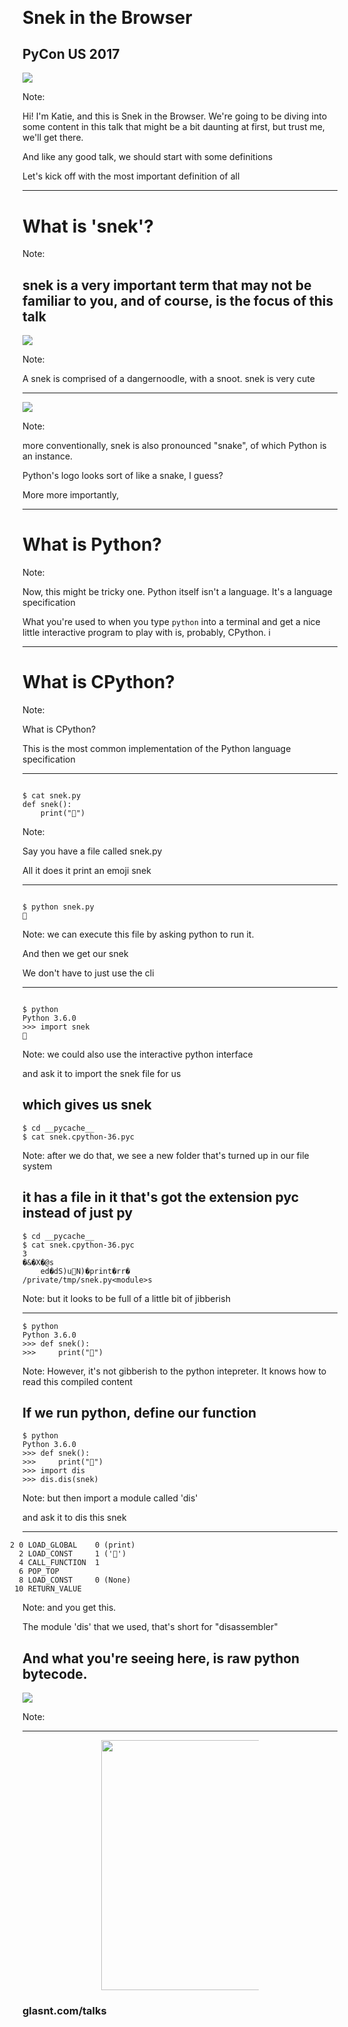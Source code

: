 ## &nbsp; <!-- .slide: class="center" -->
# Snek in the Browser <!-- .slide: class="center" -->
## PyCon US 2017
 <img src="pictures/footer.svg" />

Note: 

Hi! I'm Katie, and this is Snek in the Browser. We're going to be diving into some
content in this talk that might be a bit daunting at first, but trust me, we'll get there.

And like any good talk, we should start with some definitions


Let's kick off with the most important definition of all

---

# What is 'snek'? <!-- .slide: class="center" -->

Note: 

snek is a very important term that may not be familiar to you, and of course, is the focus of this talk
---

 <img src="pictures/snek.png" />

Note: 

A snek is comprised of a dangernoodle, with a snoot. snek is very cute

---

 <img src="pictures/python_logo.jpg" />

Note: 

more conventionally, snek is also pronounced "snake", of which Python is an instance.

Python's logo looks sort of like a snake, I guess?

More more importantly,

---

# What is Python? <!-- .slide: class="center" -->

Note: 

Now, this might be tricky one. Python itself isn't a language. It's a language specification

What you're used to when you type `python` into a terminal and get a nice little interactive
program to play with is, probably, CPython. i

---

# What is CPython? <!-- .slide: class="center" -->

Note: 


What is CPython?

This is the most common implementation of the Python language specification


---

<pre class="cli"><code>
$ cat snek.py
def snek():
&nbsp; &nbsp; print("🐍")
</code></pre> 


Note: 

Say you have a file called snek.py

All it does it print an emoji snek

---

<pre class="cli"><code>
$ python snek.py
🐍 
</code></pre> 

Note: we can execute this file by asking python to run it.

And then we get our snek

We don't have to just use the cli

---

<pre class="cli"><code>
$ python
Python 3.6.0
>>> import snek
🐍</code></pre> 

Note: we could also use the interactive python interface

and ask it to import the snek file for us

which gives us snek
---

<pre class="cli small"><code>$ cd &#95;&#95;pycache&#95;&#95;
$ cat snek.cpython-36.pyc
</code></pre> 
Note: after we do that, we see a new folder that's turned up in our file system

it has a file in it that's got the extension pyc instead of just py
---

<pre class="cli small"><code>$ cd &#95;&#95;pycache&#95;&#95;
$ cat snek.cpython-36.pyc
3 
�&�X�@s 
&nbsp; &nbsp; ed�dS)u🐍N)�print�rr�
/private/tmp/snek.py&lt;module>s 
</code></pre> 
Note: but it looks to be full of a little bit of jibberish

---


<pre class="cli small"><code>$ python
Python 3.6.0
>>> def snek():
>>> &nbsp; &nbsp; print("🐍")
</code></pre> 

Note: However, it's not gibberish to the python intepreter. It knows how to read this compiled content

If we run python, define our function
---


<pre class="cli small"><code>$ python
Python 3.6.0
>>> def snek():
>>> &nbsp; &nbsp; print("🐍")
>>> import dis
>>> dis.dis(snek)
</code></pre> 

Note: but then import a module called 'dis'

and ask it to dis this snek

---


<pre class="cli small" style="margin-left: -20px"><code>2&nbsp;0 LOAD_GLOBAL&nbsp; &nbsp; 0 (print)
&nbsp; 2 LOAD_CONST &nbsp; &nbsp; 1 ('🐍')
&nbsp; 4 CALL_FUNCTION&nbsp; 1
&nbsp; 6 POP_TOP
&nbsp; 8 LOAD_CONST&nbsp; &nbsp; &nbsp;0 (None)
&nbsp;10 RETURN_VALUE
</code></pre> 


Note: and you get this.

The module 'dis' that we used, that's short for "disassembler"

And what you're seeing here, is raw python bytecode.
---



 <img src="pictures/beeware_full.png" />

Note: 





---
 <div style='width: 50%; margin: 0 auto;'><p align='center'><img height='400px' src='pictures/claps.svg'></p></div> <!-- .slide: class="center" -->

### glasnt.com/talks